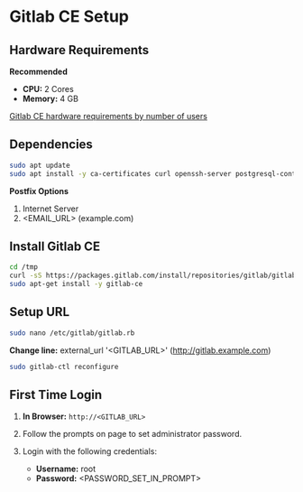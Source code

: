 # Gitlab CE Setup

## Hardware Requirements

**Recommended**
* **CPU:** 2 Cores
* **Memory:** 4 GB

[Gitlab CE hardware requirements by number of users](http://docs.gitlab.com/ce/install/requirements.html#hardware-requirements)

## Dependencies

```bash
sudo apt update
sudo apt install -y ca-certificates curl openssh-server postgresql-contrib postfix
```

**Postfix Options**
1. Internet Server
2. <EMAIL_URL> (example.com)

## Install Gitlab CE

```bash
cd /tmp
curl -sS https://packages.gitlab.com/install/repositories/gitlab/gitlab-ce/script.deb.sh | sudo bash
sudo apt-get install -y gitlab-ce
```

## Setup URL

```bash
sudo nano /etc/gitlab/gitlab.rb
```

**Change line:** external_url '<GITLAB_URL>' (http://gitlab.example.com)

```bash
sudo gitlab-ctl reconfigure
```

## First Time Login

1. **In Browser:** `http://<GITLAB_URL>`

2. Follow the prompts on page to set administrator password.

3. Login with the following credentials:
    * **Username:** root
    * **Password:** <PASSWORD_SET_IN_PROMPT>